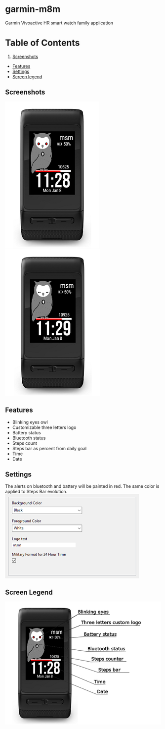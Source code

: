 # garmin-m8m
Garmin Vivoactive HR smart watch family application

# Table of Contents
1. [Screenshots](#screenshots)
* [Features](#features)
* [Settings](#settings)
* [Screen legend](#screen-legend)

## Screenshots
![even minute](screenshot/s00.png)
![odd minute](screenshot/s01.png)

## Features
* Blinking eyes owl
* Customizable three letters logo
* Battery status
* Bluetooth status
* Steps count
* Steps bar as percent from daily goal
* Time
* Date

## Settings
The alerts on bluetooth and battery will be painted in red. The same color is applied to Steps Bar evolution.
![settings](screenshot/s99.png)

## Screen Legend
![settings](screenshot/s30.png)



